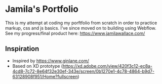 # Jamila's Portfolio

This is my attempt at coding my porftfolio from scratch in order to practice markup, css and js basics. I've since moved on to building using Webflow. See my progress/final product here: https://www.jamilawallace.com/

## Inspiration

* Inspired by https://www.ginlane.com/
* Based on XD prototype (https://xd.adobe.com/view/420f3c12-ec8a-4cd8-7c72-8e64f32e30ef-343e/screen/0b1270e1-4c78-4864-b9d7-63128908f951/Home?fullscreen)
